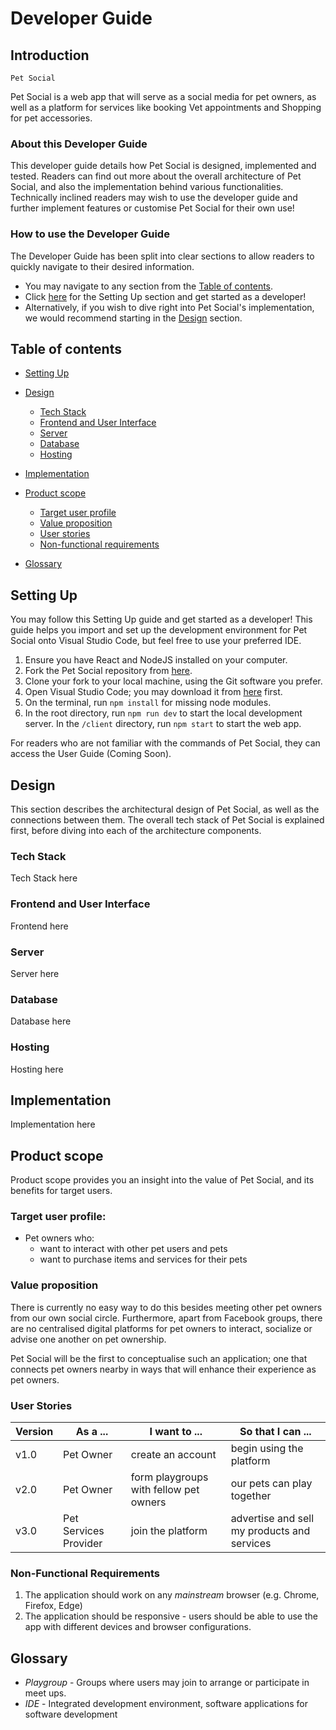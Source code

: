 # Developer Guide

## Introduction

```
Pet Social
```

Pet Social is a web app that will serve as a social media for pet owners, as well as a platform for services like booking Vet appointments and Shopping for pet accessories.

### About this Developer Guide

This developer guide details how Pet Social is designed, implemented and tested.
Readers can find out more about the overall architecture of Pet Social, and also the implementation
behind various functionalities. Technically inclined readers may wish to use the developer guide and
further implement features or customise Pet Social for their own use!

### How to use the Developer Guide

The Developer Guide has been split into clear sections to allow readers to quickly navigate to their desired
information.

- You may navigate to any section from the [Table of contents](#table-of-contents).
- Click [here](#setting-up) for the Setting Up section and get started as a developer!
- Alternatively, if you wish to dive right into Pet Social's implementation,
  we would recommend starting in the [Design](#design) section.

<div style="page-break-after: always;"></div>

## Table of contents

- [Setting Up](#setting-up)
- [Design](#design)
  - [Tech Stack](#tech-stack)
  - [Frontend and User Interface](#frontend-and-user-interface)
  - [Server](#server)
  - [Database](#database)
  - [Hosting](#hosting)
- [Implementation](#implementation)

- [Product scope](#product-scope)
  - [Target user profile](#target-user-profile)
  - [Value proposition](#value-proposition)
  - [User stories](#user-stories)
  - [Non-functional requirements](#non-functional-requirements)
- [Glossary](#glossary)

<div style="page-break-after: always;"></div>

## Setting Up

You may follow this Setting Up guide and get started as a developer! This guide helps you import and set up the development environment for Pet Social onto Visual Studio Code,
but feel free to use your preferred IDE.

1. Ensure you have React and NodeJS installed on your computer.
1. Fork the Pet Social repository from [here](https://github.com/bryanwhl/pet-social).
1. Clone your fork to your local machine, using the Git software you prefer.
1. Open Visual Studio Code; you may download it from [here](https://code.visualstudio.com/) first.
1. On the terminal, run `npm install` for missing node modules.
1. In the root directory, run `npm run dev` to start the local development server. In the `/client` directory, run `npm start` to start the web app.

For readers who are not familiar with the commands of Pet Social, they can access the User Guide (Coming Soon).

<div style="page-break-after: always;"></div>

## Design

This section describes the architectural design of Pet Social, as well as the connections between them.
The overall tech stack of Pet Social is explained first, before diving into each of the architecture components.

### Tech Stack

Tech Stack here

### Frontend and User Interface

Frontend here

### Server

Server here

### Database

Database here

### Hosting

Hosting here

## Implementation

Implementation here

## Product scope

Product scope provides you an insight into the value of Pet Social, and its benefits for target users.

### Target user profile:

- Pet owners who:
  - want to interact with other pet users and pets
  - want to purchase items and services for their pets

### Value proposition

There is currently no easy way to do this besides meeting other pet owners from our own social circle. Furthermore, apart from Facebook groups, there are no centralised digital platforms for pet owners to interact, socialize or advise one another on pet ownership.

Pet Social will be the first to conceptualise such an application; one that connects pet owners nearby in ways that will enhance their experience as pet owners.

### User Stories

| Version | As a ...              | I want to ...                          | So that I can ...                           |
| ------- | --------------------- | -------------------------------------- | ------------------------------------------- |
| v1.0    | Pet Owner             | create an account                      | begin using the platform                    |
| v2.0    | Pet Owner             | form playgroups with fellow pet owners | our pets can play together                  |
| v3.0    | Pet Services Provider | join the platform                      | advertise and sell my products and services |

### Non-Functional Requirements

1. The application should work on any _mainstream_ browser (e.g. Chrome, Firefox, Edge)
1. The application should be responsive - users should be able to use the app with different devices and browser configurations.

<div style="page-break-after: always;"></div>

## Glossary

- _Playgroup_ - Groups where users may join to arrange or participate in meet ups.
- _IDE_ - Integrated development environment, software applications for software development
